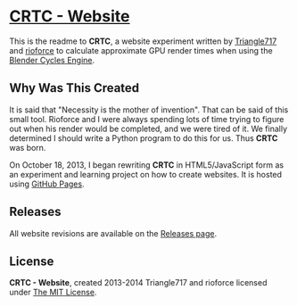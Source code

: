 # [CRTC - Website](http://le717.github.io/CRTC) #

This is the readme to **CRTC**, a website experiment written by
[Triangle717](http://Triangle717.WordPress.com) and [rioforce](http://rioforce.WordPress.com)
to calculate approximate GPU render times when using the [Blender Cycles Engine](http://www.blender.org).

## Why Was This Created ##

It is said that "Necessity is the mother of invention". That can be said of this small tool.
Rioforce and I were always spending lots of time trying to figure out when his render would be completed,
and we were tired of it. We finally determined I should write a Python program to do this for us.
Thus **CRTC** was born.

On October 18, 2013, I began rewriting **CRTC** in HTML5/JavaScript form
as an experiment and learning project on how to create websites. It is hosted using [GitHub Pages](http://pages.github.com).

## Releases ##

All website revisions are available on the [Releases page](https://github.com/le717/CRTC/releases).

## License ##

**CRTC - Website**, created 2013-2014 Triangle717 and rioforce licensed under [The MIT License](http://opensource.org/licenses/MIT).
